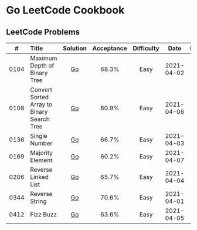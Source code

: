 # Go LeetCode Cookbook

## LeetCode Problems

| #    |  Title                                                       |  Solution                                                                                                                                           |  Acceptance |  Difficulty |  Date |  Frequency |
|:--------:|:--------------------------------------------------------------|:--------:|:--------:|:--------:|:--------:|:--------:|
| 0104 | Maximum Depth of Binary Tree                                                                             | [Go](https://github.com/pfowenli/go-leetcode-cookbook/tree/main/leetcode/0104.maximum-depth-of-binary-tree)                                                    | 68.3%      | Easy       |  2021-04-02 |           |
| 0108 | Convert Sorted Array to Binary Search Tree                                                                             | [Go](https://github.com/pfowenli/go-leetcode-cookbook/tree/main/leetcode/0108.convert-sorted-array-to-binary-tree)                                                    | 60.9%      | Easy       |  2021-04-06 |           |
| 0136 | Single Number                                                                            | [Go](https://github.com/pfowenli/go-leetcode-cookbook/tree/main/leetcode/0136.single-number)                                                    | 66.7%      | Easy       | 2021-04-03 |           |
| 0169 | Majority Element                                                                            | [Go](https://github.com/pfowenli/go-leetcode-cookbook/tree/main/leetcode/0169.majority-element)                                                    | 60.2%      | Easy       | 2021-04-07 |           |
| 0206 | Reverse Linked List                                                                            | [Go](https://github.com/pfowenli/go-leetcode-cookbook/tree/main/leetcode/0206.reverse-linked-list)                                                    | 65.7%      | Easy       | 2021-04-04 |           |
| 0344 | Reverse String                                                                            | [Go](https://github.com/pfowenli/go-leetcode-cookbook/tree/main/leetcode/0344.reverse-string)                                                    | 70.6%      | Easy       | 2021-04-01 |           |
| 0412 | Fizz Buzz                                                                            | [Go](https://github.com/pfowenli/go-leetcode-cookbook/tree/main/leetcode/0412.fizz-buzz)                                                    | 63.6%      | Easy       | 2021-04-05 |           |